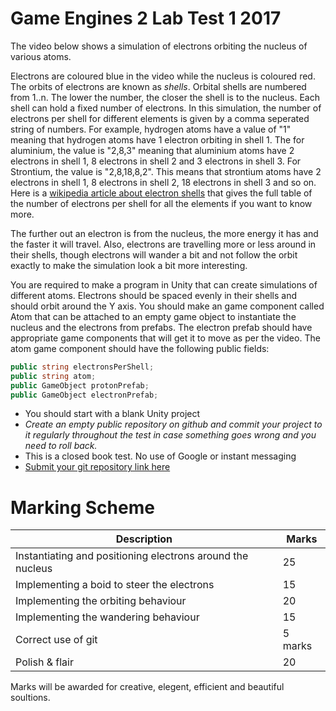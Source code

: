 # Game Engines 2 Lab Test 1 2017

The video below shows a simulation of electrons orbiting the nucleus of various atoms. 


Electrons are coloured blue in the video while the nucleus is coloured red. The orbits of electrons are known as *shells*. Orbital shells are numbered from 1..n. The lower the number, the closer the shell is to the nucleus. Each  shell can hold a fixed number of electrons. In this simulation, the number of electrons per shell for different elements is given by a comma seperated string of numbers. For example, hydrogen atoms have a value of "1" meaning that hydrogen atoms have 1 electron orbiting in shell 1. The for aluminium, the value is "2,8,3" meaning that aluminium atoms have 2 electrons in shell 1, 8 electrons in shell 2 and 3 electrons in shell 3. For Strontium, the value is "2,8,18,8,2". This means that strontium atoms have 2 electrons in shell 1, 8 electrons in shell 2, 18 electrons in shell 3 and so on. Here is a [wikipedia article about electron shells](https://en.wikipedia.org/wiki/Electron_shell) that gives the full table of the number of electrons per shell for all the elements if you want to know more. 

The further out an electron is from the nucleus, the more energy it has and the faster it will travel. Also, electrons are travelling more or less around in their shells, though electrons will wander a bit and not follow the orbit exactly to make the simulation look a bit more interesting.

You are required to make a program in Unity that can create simulations of different atoms. Electrons should be spaced evenly in their shells and should orbit around the Y axis. You should make an game component called Atom that can be attached to an empty game object to instantiate the nucleus and the electrons from prefabs. The electron prefab should have appropriate game components that will get it to move as per the video. The atom game component should have the following public fields:

```C#
public string electronsPerShell;
public string atom;
public GameObject protonPrefab;
public GameObject electronPrefab;
```

- You should start with a blank Unity project 
- *Create an empty public repository on github and commit your project to it regularly throughout the test in case something goes wrong and you need to roll back.*
- This is a closed book test. No use of Google or instant messaging
- [Submit your git repository link here](https://docs.google.com/forms/d/e/1FAIpQLSfnXDA2b9cWTneuvisfbRgHZwlccT3BJiR-MiRxvmk1M-pncQ/viewform)

# Marking Scheme
| Description | Marks |
|-------------|-------|
| Instantiating and positioning electrons around the nucleus | 25 |
| Implementing a boid to steer the electrons | 15 |
| Implementing the orbiting behaviour | 20 |
| Implementing the wandering behaviour | 15 |
| Correct use of git | 5 marks |
| Polish & flair | 20 |

Marks will be awarded for creative, elegent, efficient and beautiful soultions.

